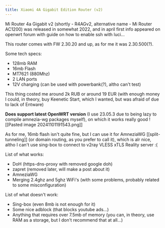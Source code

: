```yaml
---
title: Xiaomi 4A Gigabit Edition Router (v2)
---
```


Mi Router 4a Gigabit v2 (shortly - R4AGv2, alternative name - Mi Router AC1200) was released in somewhat 2022, and in april first info appeared on openwrt forum with guide on how to enable ssh with luci...

This router comes with FW 2.30.20 and up, as for me it was 2.30.500(?).

Some tech specs:
- 128mb RAM
- 16mb Flash
- MT7621 (880Mhz)
- 2 LAN ports
- 12V charging (can be used with powerbank(?), altho can't test)

This thing costed me around 2k RUB or around 19 EUR (with enough money I could, in theory, buy Keenetic Start, which I wanted, but was afraid of due to lack of Entware)

**Does support latest OpenWRT version** (I use 23.05.3 due to being lazy to compile amnezia-wg packages myself), on which it works really good
![[Pasted image 20241101191543.png]]

As for me, 16mb flash isn't quite fine, but I can use it for AmneziaWG [[split-tunneling]] (or domain routing, as you prefer to call it), which is alr nice, altho I can't use sing-box to connect to v2ray VLESS xTLS Reality server :(

List of what works:
- DoH (https-dns-proxy with removed google doh)
- zapret (removed later, will make a post about it)
- AmneziaWG
- Merging 2.4ghz and 5ghz WiFi's (with some problems, probably related to some misconfiguration)

List of what doesn't work:
- Sing-box (even 8mb is not enough for it)
- Some nice adblock (that blocks youtube ads...)
- Anything that requires over 7.5mb of memory (you can, in theory, use RAM as a storage, but I don't recommend that at all...)
